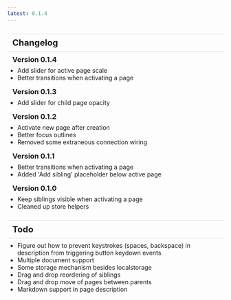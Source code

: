 ```yaml
---
latest: 0.1.4
---
```


# Changelog

### Version 0.1.4

- Add slider for active page scale
- Better transitions when activating a page

### Version 0.1.3

- Add slider for child page opacity

### Version 0.1.2

- Activate new page after creation
- Better focus outlines
- Removed some extraneous connection wiring

### Version 0.1.1

- Better transitions when activating a page
- Added 'Add sibling' placeholder below active page

### Version 0.1.0

- Keep siblings visible when activating a page
- Cleaned up store helpers

# Todo

- Figure out how to prevent keystrokes (spaces, backspace) in description from triggering button keydown events
- Multiple document support
- Some storage mechanism besides localstorage
- Drag and drop reordering of siblings
- Drag and drop move of pages between parents
- Markdown support in page description

<style>
	h1 {
		font-size: 20px;
		padding: 8px 12px;
		border-top: 1px solid #ddd;
		border-bottom: 1px solid #ddd;
		margin-bottom: 8px;
		margin-top: 24px;
	}

	h1:first-child {
		border-top: none;
		margin-top: 0px;
	}

 	h3 {
		padding: 0px 12px;
		margin: 0;
	}

	ul {
		margin-top: 0.5em;
		margin-bottom: 1em;
	}
</style>
